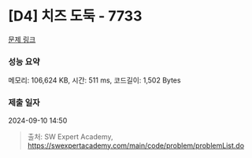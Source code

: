 # [D4] 치즈 도둑 - 7733 

[문제 링크](https://swexpertacademy.com/main/code/problem/problemDetail.do?contestProbId=AWrDOdQqRCUDFARG) 

### 성능 요약

메모리: 106,624 KB, 시간: 511 ms, 코드길이: 1,502 Bytes

### 제출 일자

2024-09-10 14:50



> 출처: SW Expert Academy, https://swexpertacademy.com/main/code/problem/problemList.do